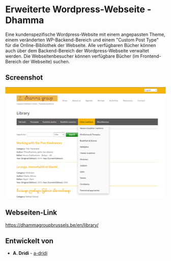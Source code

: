 # Erweiterte Wordpress-Webseite - Dhamma
Eine kundenspezifische Wordpress-Website mit einem angepassten Theme, einem veränderten WP-Backend-Bereich und einem "Custom Post Type" für die Online-Bibliothek der Webseite. Alle verfügbaren Bücher können auch über dem Backend-Bereich der Wordpress-Webseite verwaltet werden. Die Webseitenbesucher können verfügbare Bücher (im Frontend-Bereich der Webseite) suchen.

## Screenshot
![Screenshot der erstellten Webseite](https://raw.githubusercontent.com/a-dridi/Custom-Wordpress-Site-Dhamma/master/screenshot.PNG)

## Webseiten-Link
https://dhammagroupbrussels.be/en/library/

## Entwickelt von

* **A. Dridi** - [a-dridi](https://github.com/a-dridi/)
